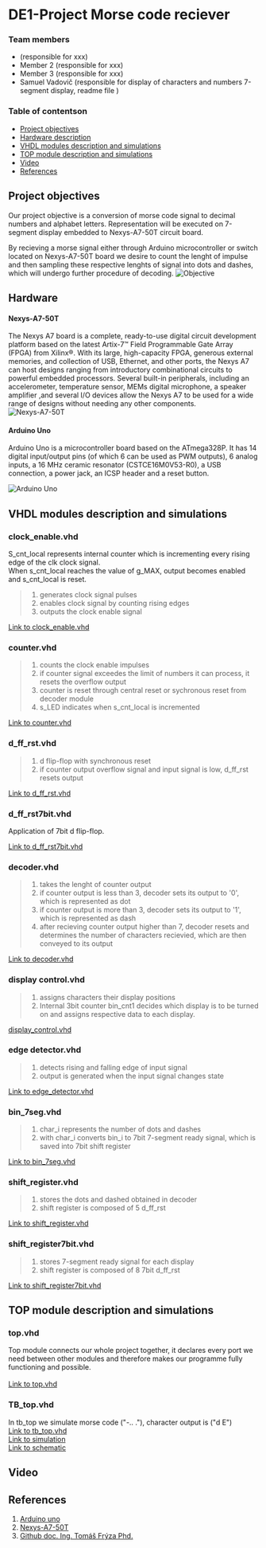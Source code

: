 # DE1-Project Morse code reciever 

### Team members

* (responsible for xxx)
* Member 2 (responsible for xxx)
* Member 3 (responsible for xxx)
* Samuel Vadovič (responsible for display of characters and numbers 7-segment display, readme file )

### Table of contentson 

* [Project objectives](#objectives)
* [Hardware description](#hardware)
* [VHDL modules description and simulations](#modules)
* [TOP module description and simulations](#top) 
* [Video](#video)
* [References](#references)

<a name="objectives"></a>

## Project objectives

Our project objective is a conversion of morse code signal to decimal numbers and alphabet letters. Representation will be executed on 7-segment display embedded to Nexys-A7-50T circuit board. <br>

By recieving a morse signal either through Arduino microcontroller or switch located on Nexys-A7-50T board we desire to count the lenght of impulse
and then sampling these respective lenghts of signal into dots and dashes, which will undergo further procedure of decoding. 
![Objective](https://github.com/xDocka15/DE1_Projekt/blob/main/ProjectImages/ObjectiveIMG1.png)


<a name="hardware"></a>

## Hardware  
#### Nexys-A7-50T

The Nexys A7 board is a complete, ready-to-use digital circuit development platform 
based on the latest Artix-7™ Field Programmable Gate Array (FPGA) from Xilinx®. 
With its large, high-capacity FPGA, generous external memories, and collection of 
USB, Ethernet, and other ports, the Nexys A7 can host designs ranging from introductory combinational circuits to powerful embedded processors. 
Several built-in peripherals, including an accelerometer, temperature sensor, MEMs digital microphone, a speaker amplifier
,and several I/O devices allow the Nexys A7 to be used for a wide range of designs without needing any other components.
<br>
![Nexys-A7-50T](https://github.com/xDocka15/DE1_Projekt/blob/main/ProjectImages/NexysA750T.png)<br>
#### Arduino Uno
Arduino Uno is a microcontroller board based on the ATmega328P. 
It has 14 digital input/output pins (of which 6 can be used as PWM outputs), 6 analog inputs, a 16 MHz ceramic resonator (CSTCE16M0V53-R0), 
a USB connection, a power jack, an ICSP header and a reset button.

![Arduino Uno](https://github.com/xDocka15/DE1_Projekt/blob/main/ProjectImages/ArduinoUnoFF.png)<br>



<a name="modules"></a>


## VHDL modules description and simulations

### clock_enable.vhd
S_cnt_local represents internal counter which is incrementing every rising edge of the clk clock signal. <br> When s_cnt_local reaches the value of g_MAX, output becomes enabled and s_cnt_local is reset.
 > 1. generates clock signal pulses
 > 2. enables clock signal by counting rising edges
 > 3. outputs the clock enable signal <br>



[Link to clock_enable.vhd](https://github.com/xDocka15/DE1_Projekt/blob/main/ProjectDSTB/clock_enable.vhd)
### counter.vhd 
>  1. counts the clock enable impulses
>  2. if counter signal exceedes the limit of numbers it can process, it resets the overflow output
>  3. counter is reset through central reset or sychronous reset from decoder module
>  4. s_LED indicates when s_cnt_local is incremented
  
[Link to counter.vhd](https://github.com/xDocka15/DE1_Projekt/blob/main/ProjectDSTB/counter.vhd)
### d_ff_rst.vhd
  >1. d flip-flop with synchronous reset  
  >2. if counter output overflow signal and input signal is low, d_ff_rst resets output 
 
  
  
[Link to d_ff_rst.vhd](https://github.com/xDocka15/DE1_Projekt/blob/main/ProjectDSTB/d_ff_rst.vhd)
### d_ff_rst7bit.vhd
Application of 7bit d flip-flop.
  
[Link to d_ff_rst7bit.vhd](https://github.com/xDocka15/DE1_Projekt/blob/main/ProjectDSTB/d_ff_rst7bit.vhd)
### decoder.vhd
  >1. takes the lenght of counter output 
  >2. if counter output is less than 3, decoder sets its output to '0', which is represented as dot
  >3. if counter output is more than 3, decoder sets its output to '1', which is represented as dash
  >4. after recieving counter output higher than 7, decoder resets and determines the number of characters recievied, which are then conveyed to its output
  
[Link to decoder.vhd](https://github.com/xDocka15/DE1_Projekt/blob/main/ProjectDSTB/decoder.vhd)
### display control.vhd
  >1. assigns characters their display positions
  >2. Internal 3bit counter bin_cnt1 decides which display is to be turned on and assigns respective data to each display.
  
  
[display_control.vhd](https://github.com/VadovicSamuel/Digital-Electronics-1/blob/main/ProjectDS/display_control.vhd)
### edge detector.vhd
  >1. detects rising and falling edge of input signal
  >2. output is generated when the input signal changes state
 
  
[Link to edge_detector.vhd](https://github.com/xDocka15/DE1_Projekt/blob/main/ProjectDSTB/edge_detector.vhd)
### bin_7seg.vhd
  >1. char_i represents the number of dots and dashes
  >2. with char_i converts bin_i to 7bit 7-segment ready signal, which is saved into 7bit shift register
 
  
[Link to bin_7seg.vhd](https://github.com/xDocka15/DE1_Projekt/blob/main/ProjectDSTB/bin_7seg.vhd)
### shift_register.vhd
  >1. stores the dots and dashed obtained in decoder
  >2. shift register is composed of 5 d_ff_rst

  
[Link to shift_register.vhd](https://github.com/xDocka15/DE1_Projekt/blob/main/ProjectDSTB/shift_register.vhd)
### shift_register7bit.vhd
  >1. stores 7-segment ready signal for each display
  >2. shift register is composed of 8 7bit d_ff_rst 
 
 
[Link to shift_register7bit.vhd](https://github.com/xDocka15/DE1_Projekt/blob/main/ProjectDSTB/shift_register7bit.vhd)
<a name="top"></a>

## TOP module description and simulations

### top.vhd

Top module connects our whole project together, it declares every port we need between other modules and therefore makes our programme fully functioning and possible.<br>
<br/>
[Link to top.vhd](https://github.com/xDocka15/DE1_Projekt/blob/main/ProjectDSTB/top.vhd)
### TB_top.vhd
In tb_top we simulate morse code  ("-.. ."), character output is ("d E")  
[Link to tb_top.vhd](https://github.com/xDocka15/DE1_Projekt/blob/main/ProjectDSTB/tb_top.vhd) <br>
[Link to simulation](https://github.com/xDocka15/DE1_Projekt/blob/main/ProjectImages/simulation.png)<br>
[Link to schematic](https://github.com/xDocka15/DE1_Projekt/blob/main/ProjectImages/schema.png)

<a name="video"></a>
## Video



<a name="references"></a>

## References

1. [Arduino uno](https://www.arduino.cc/en/main/arduinoBoardUno)
2. [Nexys-A7-50T](https://www.xilinx.com/products/boards-and-kits/1-zywan9.html)
3. [Github doc. Ing. Tomáš Frýza Phd.](https://github.com/tomas-fryza/digital-electronics-1)

